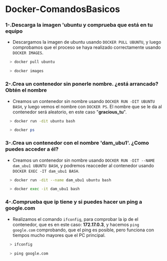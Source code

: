 # Docker-ComandosBasicos


### 1-.Descarga la imagen 'ubuntu y comprueba que está en tu equipo

+ Descargamos la imagen de ubuntu usando `DOCKER PULL UBUNTU`, y luego comprobamos que el proceso se haya realizado correctamente usando `DOCKER IMAGES`.

```bash
  > docker pull ubuntu

  > docker images
```
### 2-.Crea un contenedor sin ponerle nombre. ¿está arrancado? Obtén el nombre

+ Creamos un contenedor sin nombre usando `DOCKER RUN -DIT UBUNTU BASH`, y luego vemos el nombre con `DOCKER PS`. El nombre que se le da al contenedor será aleatorio, en este caso "**gracious_tu**".

```bash
  > docker run -dit ubuntu bash

  > docker ps
```

### 3-.Crea un contenedor con el nombre 'dam_ubu1'. ¿Como puedes acceder a él?

+ Creamos un contenedor sin nombre usando `DOCKER RUN -DIT --NAME dam_ubu1 UBUNTU BASH`, y podremos reacceder al contenedor usando `DOCKER EXEC -IT dam_ubu1 BASH`.

```bash
  > docker run -dit --name dam_ubu1 ubuntu bash

  > docker exec -it dam_ubu1 bash
```

### 4-.Comprueba que ip tiene y si puedes hacer un ping a google.com

+ Realizamos el comando `ifconfig`, para comprobar la ip de el contenedor, que es en este caso: **172.17.0.3**, y hacemos `ping google.com` comprobando, que el ping es posible, pero funciona con tiempos mucho mayores que el PC principal.

```bash
  > ifconfig

  > ping google.com
```


